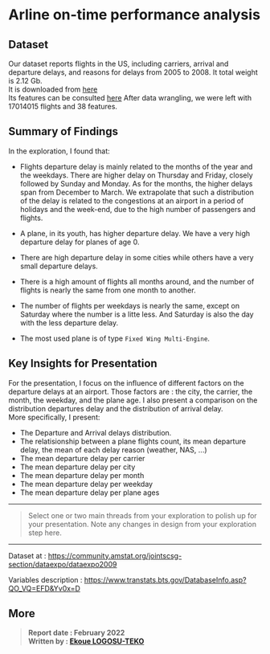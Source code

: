 # Arline on-time performance analysis



## Dataset
Our dataset reports flights in the US, including carriers, arrival and departure delays, and reasons for delays from 2005 to 2008. It total weight is 2.12 Gb.         
It is downloaded from [here](https://dataverse.harvard.edu/dataset.xhtml?persistentId=doi:10.7910/DVN/HG7NV7)                     
Its features can be consulted [here](https://www.transtats.bts.gov/DatabaseInfo.asp?QO_VQ=EFD&Yv0x=D)
After data wrangling, we were left with 17014015 flights and 38 features.

 

## Summary of Findings
In the exploration, I found that: 

* Flights departure delay is mainly related to the months of the year and the weekdays. There are higher delay on Thursday and Friday, closely followed by Sunday and Monday. As for the months, the higher delays span from December to March. We extrapolate that such a distribution of the delay is related to the congestions at an airport in a period of holidays and the week-end, due to the high number of passengers and flights.

* A plane, in its youth, has higher departure delay. We have a very high departure delay for planes of age 0.
* There are high departure delay in some cities while others have a very small departure delays.
* There is a high amount of flights all months around, and the number of flights is nearly the same from one month to another.
* The number of flights per weekdays is nearly the same, except on Saturday where the number is a litte less. And Saturday is also the day with the less departure delay.
* The most used plane is of type `Fixed Wing Multi-Engine`.


## Key Insights for Presentation
For the presentation, I focus on the influence of different factors on the departure delays at an airport. Those factors are : the city, the carrier, the month, the weekday, and the plane age. I also present a comparison on the distribution departures delay and the distribution of arrival delay.        
More specifically, I present:
* The Departure and Arrival delays distribution.
* The relatisionship between a plane flights count, its mean departure delay, the mean of each delay reason (weather, NAS, ...)
* The mean departure delay per carrier
* The mean departure delay per city
* The mean departure delay per month
* The mean departure delay per weekday
* The mean departure delay per plane ages

------------------------

> Select one or two main threads from your exploration to polish up for your presentation. Note any changes in design from your exploration step here.


------------------------------------------------

Dataset at : https://community.amstat.org/jointscsg-section/dataexpo/dataexpo2009

Variables description : https://www.transtats.bts.gov/DatabaseInfo.asp?QO_VQ=EFD&Yv0x=D

## More
> **Report date : February 2022**     
> **Written by : [Ekoue LOGOSU-TEKO](https://www.linkedin.com/in/ekouelogosuteko/?locale=en_US)**